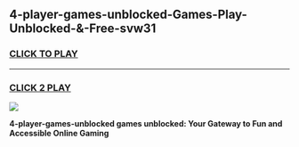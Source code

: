 
## 4-player-games-unblocked-Games-Play-Unblocked-&-Free-svw31
<h3>
<a href="https://premium76.site?title=4-player-games-unblocked&ref=24A">CLICK TO PLAY</a></h3>
<hr>

<h3>
<a href="https://premium76.site?title=4-player-games-unblocked&ref=24A">CLICK 2 PLAY</a>
  
</h3>

<a href="https://premium76.site?title=4-player-games-unblocked&ref=24A"><img src="https://clearcache.store/games.png"></a>


**4-player-games-unblocked games unblocked: Your Gateway to Fun and Accessible Online Gaming**
